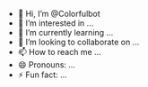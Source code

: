 - 👋 Hi, I’m @Colorfulbot
- 👀 I’m interested in ...
- 🌱 I’m currently learning ...
- 💞️ I’m looking to collaborate on ...
- 📫 How to reach me ...
- 😄 Pronouns: ...
- ⚡ Fun fact: ...

<!---
Colorfulbot/Colorfulbot is a ✨ special ✨ repository because its `README.md` (this file) appears on your GitHub profile.
You can click the Preview link to take a look at your changes.
--->
